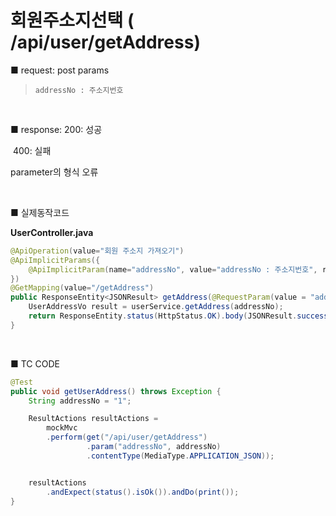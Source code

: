 # 회원주소지선택 ( /api/user/getAddress) 
■ request: 
   post 
     params

> ```
> addressNo : 주소지번호
> ```

<br>

■ response: 
     200: 성공

​	400: 실패 

parameter의 형식 오류

<br>

■ 실제동작코드 

**UserController.java**

```java
@ApiOperation(value="회원 주소지 가져오기")
@ApiImplicitParams({
    @ApiImplicitParam(name="addressNo", value="addressNo : 주소지번호", required=true, dataType="Long", defaultValue="")
})
@GetMapping(value="/getAddress") 
public ResponseEntity<JSONResult> getAddress(@RequestParam(value = "addressNo") Long addressNo) {
    UserAddressVo result = userService.getAddress(addressNo);
    return ResponseEntity.status(HttpStatus.OK).body(JSONResult.success(result));
} 
```

<br>

■ TC CODE 

```java
@Test
public void getUserAddress() throws Exception {
    String addressNo = "1";

    ResultActions resultActions =
        mockMvc
        .perform(get("/api/user/getAddress")
                 .param("addressNo", addressNo)	
                 .contentType(MediaType.APPLICATION_JSON));


    resultActions 
        .andExpect(status().isOk()).andDo(print());
}
```
